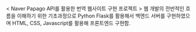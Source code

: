 < Naver Papago API를 활용한 번역 웹사이트 구현 프로젝트 > 
웹 개발의 전반적인 흐름을 이해하기 위한 기초과정으로 Python Flask를 활용해서 백엔드 서버를 구현하였으며
HTML, CSS, Javascript를 활용해 프론트엔드 구현함.
